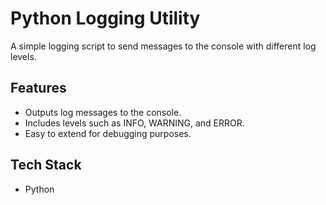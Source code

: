 # Python Logging Utility
A simple logging script to send messages to the console with different log levels.

## Features
- Outputs log messages to the console.
- Includes levels such as INFO, WARNING, and ERROR.
- Easy to extend for debugging purposes.

## Tech Stack
- Python
